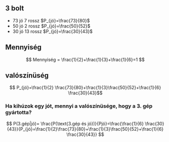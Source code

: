 ## 3 bolt
- 73 jó 7 rossz $P_{jó}=\frac{73}{80}$
- 50 jó 2 rossz $P_{jó}=\frac{50}{52}$
- 30 jó 13 rossz $P_{jó}=\frac{30}{43}$
## Mennyiség
$$ 
Mennyiség = \frac{1}{2}+\frac{1}{3}+\frac{1}{6}=1
$$

## valószínüség
$$ P_{jó}=\frac{1}{2} \frac{73}{80}+\frac{1}{3}\frac{50}{52}+\frac{1}{6} \frac{30}{43}$$

### Ha kihúzok egy jót, mennyi a valószínüsége, hogy a 3. gép gyártotta?

$$ 
P(3.gép|jó)= \frac{P(\text{3.gép és jó})}{Pjó}=\frac{\frac{1}{6} \frac{30}{43}}{P_{jó}=\frac{1}{2}\frac{73}{80}+\frac{1}{3}\frac{50}{52}+\frac{1}{6} \frac{30}{43}}
$$
 
